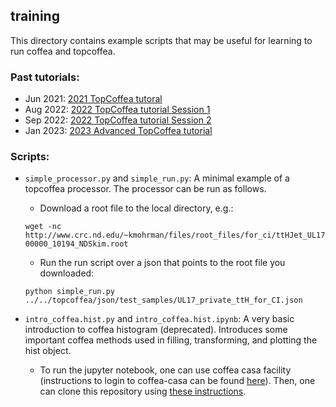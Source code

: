 ## training
This directory contains example scripts that may be useful for learning to run coffea and topcoffea. 

### Past tutorials:

* Jun 2021: [2021 TopCoffea tutoral](https://indico.cern.ch/event/1047567/)
* Aug 2022: [2022 TopCoffea tutorial Session 1](https://indico.cern.ch/event/1188768/)
* Sep 2022: [2022 TopCoffea tutorial Session 2](https://indico.cern.ch/event/1189721/)
* Jan 2023: [2023 Advanced TopCoffea tutorial](https://indico.cern.ch/event/1228170/)


### Scripts:

* `simple_processor.py` and `simple_run.py`: A minimal example of a topcoffea processor. The processor can be run as follows.
    - Download a root file to the local directory, e.g.:
    ```
    wget -nc http://www.crc.nd.edu/~kmohrman/files/root_files/for_ci/ttHJet_UL17_R1B14_NAOD-00000_10194_NDSkim.root
    ```
    - Run the run script over a json that points to the root file you downloaded: 
    ```
    python simple_run.py ../../topcoffea/json/test_samples/UL17_private_ttH_for_CI.json
    ```

* `intro_coffea.hist.py` and `intro_coffea.hist.ipynb`: A very basic introduction to coffea histogram (deprecated). Introduces some important coffea methods used in filling, transforming, and plotting the hist object.
    - To run the jupyter notebook, one can use coffea casa facility (instructions to login to coffea-casa can be found [here](https://coffea-casa.readthedocs.io/en/latest/cc_user.html#access)). Then, one can clone this repository using [these instructions](https://coffea-casa.readthedocs.io/en/latest/cc_user.html#using-git). 
